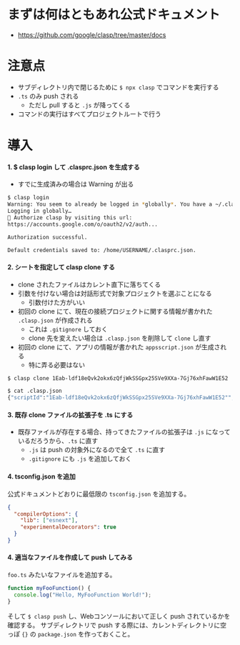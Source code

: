 # まずは何はともあれ公式ドキュメント
- https://github.com/google/clasp/tree/master/docs

# 注意点
- サブディレクトリ内で閉じるために `$ npx clasp` でコマンドを実行する
- `.ts` のみ push される
  - ただし pull すると `.js` が降ってくる
- コマンドの実行はすべてプロジェクトルートで行う

# 導入

#### 1. $ clasp login して .clasprc.json を生成する
- すでに生成済みの場合は Warning が出る

```bash
$ clasp login
Warning: You seem to already be logged in *globally*. You have a ~/.clasprc.json
Logging in globally…
🔑 Authorize clasp by visiting this url:
https://accounts.google.com/o/oauth2/v2/auth...

Authorization successful.

Default credentials saved to: /home/USERNAME/.clasprc.json.
```

#### 2. シートを指定して clasp clone する
- clone されたファイルはカレント直下に落ちてくる
- 引数を付けない場合は対話形式で対象プロジェクトを選ぶことになる
  - 引数付けた方がいい
- 初回の clone にて、現在の接続プロジェクトに関する情報が書かれた `.clasp.json` が作成される
  - これは `.gitignore` しておく
  - clone 先を変えたい場合は `.clasp.json` を削除して `clone` し直す
- 初回の clone にて、アプリの情報が書かれた `appsscript.json` が生成される
  - 特に弄る必要はない

```bash
$ clasp clone 1Eab-ldf18eQvk2okx6zQfjWkSSGpx25SVe9XXa-7Gj76xhFawW1E52
```

```bash
$ cat .clasp.json
{"scriptId":"1Eab-ldf18eQvk2okx6zQfjWkSSGpx25SVe9XXa-7Gj76xhFawW1E52"","rootDir":"/home/USERNAME/repo"}
```

#### 3. 既存 clone ファイルの拡張子を .ts にする
- 既存ファイルが存在する場合、持ってきたファイルの拡張子は `.js` になっているだろうから、`.ts` に直す
  - `.js` は push の対象外になるので全て `.ts` に直す
  - `.gitignore` にも `.js` を追加しておく

#### 4. tsconfig.json を追加
公式ドキュメントどおりに最低限の `tsconfig.json` を追加する。

```json
{
  "compilerOptions": {
    "lib": ["esnext"],
    "experimentalDecorators": true
  }
}
```

#### 4. 適当なファイルを作成して push してみる
`foo.ts` みたいなファイルを追加する。

```typescript
function myFooFunction() {
  console.log("Hello, MyFooFunction World!");
}
```

そして `$ clasp push` し、Webコンソールにおいて正しく push されているかを確認する。
サブディレクトリで push する際には、カレントディレクトリに空っぽ `{}` の `package.json` を作っておくこと。
